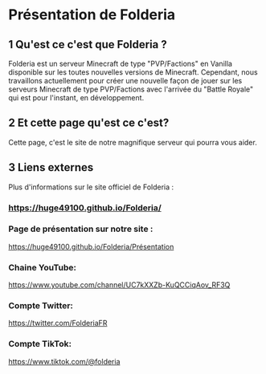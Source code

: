 # Présentation de Folderia
## 1 Qu'est ce c'est que Folderia ?
Folderia est un serveur Minecraft de type "PVP/Factions" en Vanilla disponible sur les toutes nouvelles versions de Minecraft. 
Cependant, nous travaillons actuellement pour créer une nouvelle façon de jouer sur les serveurs Minecraft de type PVP/Factions 
avec l'arrivée du "Battle Royale" qui est pour l'instant, en développement.

## 2 Et cette page qu'est ce c'est?
Cette page, c'est le site de notre magnifique serveur qui pourra vous aider.

## 3 Liens externes
Plus d'informations sur le site officiel de Folderia :

### https://huge49100.github.io/Folderia/

### Page de présentation sur notre site :

https://huge49100.github.io/Folderia/Présentation

###  Chaine YouTube:
https://www.youtube.com/channel/UC7kXXZb-KuQCCiqAov_RF3Q
### Compte Twitter:
https://twitter.com/FolderiaFR
### Compte TikTok:
https://www.tiktok.com/@folderia
